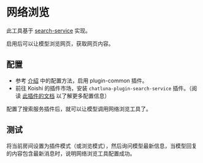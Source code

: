 # 网络浏览

此工具基于 [search-service](#) 实现。

启用后可以让模型浏览网页，获取网页内容。

## 配置

- 参考 [介绍](introduction.md) 中的配置方法，启用 plugin-common 插件。
- 前往 Koishi 的插件市场，安装 `chatluna-plugin-search-service` 插件。（阅读 [此插件的文档](#) 以了解更多配置信息）

配置了搜索服务插件后，就可以让模型调用网络浏览工具了。

## 测试

将当前房间设置为插件模式（或浏览模式），然后询问模型最新信息，当模型回复的内容包含最新消息时，说明网络浏览工具配置成功。
